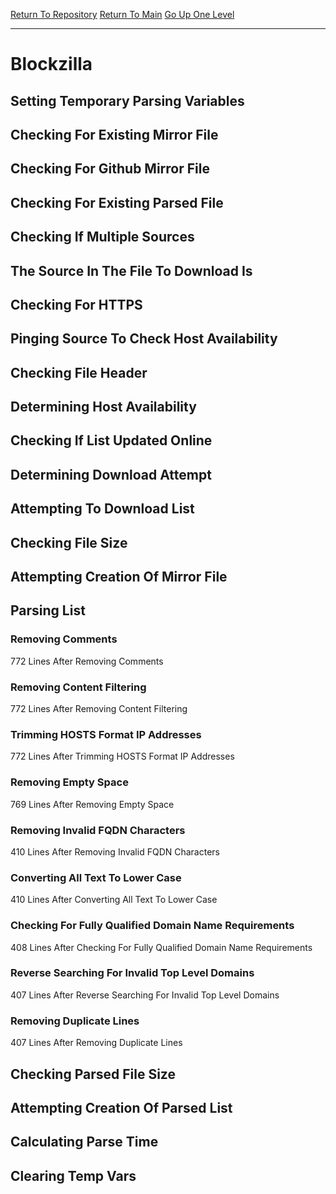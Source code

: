 [Return To Repository](https://github.com/deathbybandaid/piholeparser/)
[Return To Main](https://github.com/deathbybandaid/piholeparser/blob/master/RecentRunLogs/Mainlog.md)
[Go Up One Level](https://github.com/deathbybandaid/piholeparser/blob/master/RecentRunLogs/TopLevelScripts/30-Processing-Blacklists.md)
____________________________________
# Blockzilla
## Setting Temporary Parsing Variables
## Checking For Existing Mirror File
## Checking For Github Mirror File
## Checking For Existing Parsed File
## Checking If Multiple Sources
## The Source In The File To Download Is
## Checking For HTTPS
## Pinging Source To Check Host Availability
## Checking File Header
## Determining Host Availability
## Checking If List Updated Online
## Determining Download Attempt
## Attempting To Download List
## Checking File Size
## Attempting Creation Of Mirror File
## Parsing List
### Removing Comments
772 Lines After Removing Comments
### Removing Content Filtering
772 Lines After Removing Content Filtering
### Trimming HOSTS Format IP Addresses
772 Lines After Trimming HOSTS Format IP Addresses
### Removing Empty Space
769 Lines After Removing Empty Space
### Removing Invalid FQDN Characters
410 Lines After Removing Invalid FQDN Characters
### Converting All Text To Lower Case
410 Lines After Converting All Text To Lower Case
### Checking For Fully Qualified Domain Name Requirements
408 Lines After Checking For Fully Qualified Domain Name Requirements
### Reverse Searching For Invalid Top Level Domains
407 Lines After Reverse Searching For Invalid Top Level Domains
### Removing Duplicate Lines
407 Lines After Removing Duplicate Lines
## Checking Parsed File Size
## Attempting Creation Of Parsed List
## Calculating Parse Time
## Clearing Temp Vars
